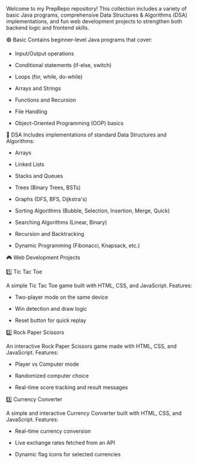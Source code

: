 Welcome to my PrepRepo repository!
This collection includes a variety of basic Java programs, comprehensive Data Structures & Algorithms (DSA) implementations, and fun web development projects to strengthen both backend logic and frontend skills.


🟢 Basic
Contains beginner-level Java programs that cover:

- Input/Output operations

- Conditional statements (if-else, switch)

- Loops (for, while, do-while)

- Arrays and Strings

- Functions and Recursion

- File Handling

- Object-Oriented Programming (OOP) basics


🔵 DSA
Includes implementations of standard Data Structures and Algorithms:

- Arrays

- Linked Lists

- Stacks and Queues

- Trees (Binary Trees, BSTs)

- Graphs (DFS, BFS, Dijkstra's)

- Sorting Algorithms (Bubble, Selection, Insertion, Merge, Quick)

- Searching Algorithms (Linear, Binary)

- Recursion and Backtracking

- Dynamic Programming (Fibonacci, Knapsack, etc.)


🎮 Web Development Projects

1️⃣ Tic Tac Toe

A simple Tic Tac Toe game built with HTML, CSS, and JavaScript.
Features:

- Two-player mode on the same device

- Win detection and draw logic

- Reset button for quick replay


2️⃣ Rock Paper Scissors

An interactive Rock Paper Scissors game made with HTML, CSS, and JavaScript.
Features:

- Player vs Computer mode

- Randomized computer choice

- Real-time score tracking and result messages


3️⃣ Currency Converter

A simple and interactive Currency Converter built with HTML, CSS, and JavaScript. Features:

- Real-time currency conversion

- Live exchange rates fetched from an API

- Dynamic flag icons for selected currencies
